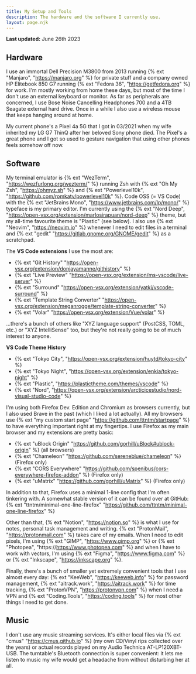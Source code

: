 ```yaml
---
title: My Setup and Tools
description: The hardware and the software I currently use.
layout: page.njk
---
```


**Last updated:** June 26th 2023

## Hardware

I use an immortal Dell Precision M3800 from 2013 running {% ext "Manjaro", "https://manjaro.org" %} for private stuff and a company owned HP Elitebook 850 G7 running {% ext "Fedora 36", "https://getfedora.org" %} for work. I'm mostly working from home these days, but most of the time I don't use an external keyboard or monitor. As far as peripherals are concerned, I use Bose Noise Cancelling Headphones 700 and a 4TB Seagate external hard drive. Once in a while I also use a wireless mouse that keeps hanging around at home.

My current phone's a Pixel 4a 5G that I got in 03/2021 when my wife inherited my LG G7 ThinQ after her beloved Sony phone died. The Pixel's a great phone and I got so used to gesture navigation that using other phones feels somehow off now.

## Software

My terminal emulator is {% ext "WezTerm", "https://wezfurlong.org/wezterm/" %} running Zsh with {% ext "Oh My Zsh", "https://ohmyz.sh" %} and {% ext "Powerlevel10k", "https://github.com/romkatv/powerlevel10k" %}. Code OSS (= VS Code) with the {% ext "JetBrains Mono", "https://www.jetbrains.com/lp/mono/" %} typeface is my primary editor. I'm currently using the {% ext "Nord Deep", "https://open-vsx.org/extension/marlosirapuan/nord-deep" %} theme, but my all-time favourite theme is "Plastic" (see below). I also use {% ext "Neovim", "https://neovim.io" %} whenever I need to edit files in a terminal and {% ext "gedit" "https://gitlab.gnome.org/GNOME/gedit" %} as a scratchpad.

The **VS Code extensions** I use the most are:

- {% ext "Git History" "https://open-vsx.org/extension/donjayamanne/githistory" %}
- {% ext "Live Preview" "https://open-vsx.org/extension/ms-vscode/live-server" %}
- {% ext "Surround" "https://open-vsx.org/extension/yatki/vscode-surround" %}
- {% ext "Template String Converter" "https://open-vsx.org/extension/meganrogge/template-string-converter" %}
- {% ext "Volar" "https://open-vsx.org/extension/Vue/volar" %}

...there's a bunch of others like "XYZ language support" (PostCSS, TOML, etc.) or "XYZ IntelliSense" too, but they're not really going to be of much interest to anyone.

**VS Code Theme History**

- {% ext "Tokyo City", "https://open-vsx.org/extension/huytd/tokyo-city" %}
- {% ext "Tokyo Night", "https://open-vsx.org/extension/enkia/tokyo-night" %}
- {% ext "Plastic", "https://plastictheme.com/themes/vscode" %}
- {% ext "Nord", "https://open-vsx.org/extension/arcticicestudio/nord-visual-studio-code" %}

I'm using both Firefox Dev. Edition and Chromium as browsers currently, but I also used Brave in the past (which I liked a lot actually). All my browsers use {% ext "my custom start page" "https://github.com/ttntm/startpage" %} to have everything important right at my fingertips. I use Firefox as my main browser and my extensions are pretty basic:

- {% ext "uBlock Origin" "https://github.com/gorhill/uBlock#ublock-origin" %} (all browsers)
- {% ext "Chameleon" "https://github.com/sereneblue/chameleon" %} (Firefox only)
- {% ext "CORS Everywhere" "https://github.com/spenibus/cors-everywhere-firefox-addon" %} (Firefox only)
- {% ext "uMatrix" "https://github.com/gorhill/uMatrix" %} (Firefox only)

In addition to that, Firefox uses a minimal 1-line config that I'm often tinkering with. A somewhat stable version of it can be found over at GitHub: {% ext "ttntm/minimal-one-line-firefox" "https://github.com/ttntm/minimal-one-line-firefox" %}

Other than that, {% ext "Notion", "https://notion.so" %} is what I use for notes, personal task management and writing. {% ext "ProtonMail", "https://protonmail.com" %} takes care of my emails. When I need to edit pixels, I'm using {% ext "GIMP", "https://www.gimp.org" %} or {% ext "Photopea", "https://https://www.photopea.com" %} and when I have to work with vectors, I'm using {% ext "Figma", "https://www.figma.com" %} or {% ext "Inkscape", "https://inkscape.org" %}.

Finally, there's a bunch of smaller yet extremely convenient tools that I use almost every day: {% ext "KeeWeb", "https://keeweb.info" %} for password management, {% ext "aitrack.work", "https://aitrack.work" %} for time tracking, {% ext "ProtonVPN", "https://protonvpn.com" %} when I need a VPN and {% ext "Coding.Tools", "https://coding.tools" %} for most other things I need to get done.

## Music

I don't use any music streaming services. It's either local files via {% ext "cmus" "https://cmus.github.io" %} (my own CD/Vinyl rips collected over the years) or actual records played on my Audio Technica AT-LP120XBT-USB. The turntable's Bluetooth connection is super convenient: it lets me listen to music my wife would get a headache from without disturbing her at all.
